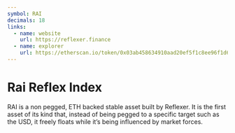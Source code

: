 ```yaml
---
symbol: RAI
decimals: 18
links:
  - name: website
    url: https://reflexer.finance
  - name: explorer
    url: https://etherscan.io/token/0x03ab458634910aad20ef5f1c8ee96f1d6ac54919
---
```


# Rai Reflex Index

RAI is a non pegged, ETH backed stable asset built by Reflexer. It is the first asset of its kind that, instead of being pegged to a specific target such as the USD, it freely floats while it’s being influenced by market forces.
